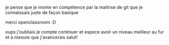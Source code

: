  je pense que je monte en compétence par la maitrise de git que je connaissais juste de façon basique

 merci openclassroom :D

 oups j'oubliais je compte continuer et espece avoir un niveau meilleur au fur et a mesure que j'avancerais
 salut!
